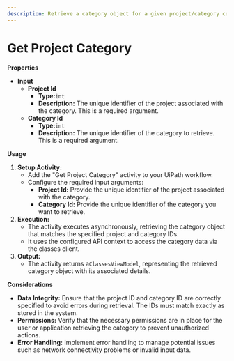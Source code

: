 ```yaml
---
description: Retrieve a category object for a given project/category combination.
---
```


# Get Project Category

**Properties**

* **Input**
  * **Project Id**
    * **Type:**`int`
    * **Description:** The unique identifier of the project associated with the category. This is a required argument.
  * **Category Id**
    * **Type:**`int`
    * **Description:** The unique identifier of the category to retrieve. This is a required argument.

**Usage**

1. **Setup Activity:**
   * Add the "Get Project Category" activity to your UiPath workflow.
   * Configure the required input arguments:
     * **Project Id:** Provide the unique identifier of the project associated with the category.
     * **Category Id:** Provide the unique identifier of the category you want to retrieve.
2. **Execution:**
   * The activity executes asynchronously, retrieving the category object that matches the specified project and category IDs.
   * It uses the configured API context to access the category data via the classes client.
3. **Output:**
   * The activity returns a`ClassesViewModel`, representing the retrieved category object with its associated details.

**Considerations**

* **Data Integrity:** Ensure that the project ID and category ID are correctly specified to avoid errors during retrieval. The IDs must match exactly as stored in the system.
* **Permissions:** Verify that the necessary permissions are in place for the user or application retrieving the category to prevent unauthorized actions.
* **Error Handling:** Implement error handling to manage potential issues such as network connectivity problems or invalid input data.

